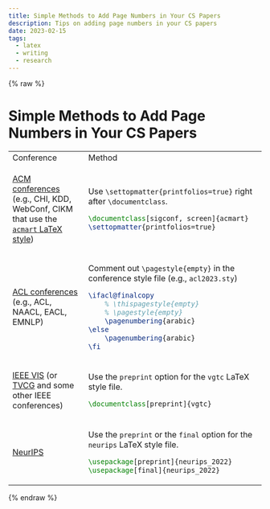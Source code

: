 ```yaml
---
title: Simple Methods to Add Page Numbers in Your CS Papers
description: Tips on adding page numbers in your CS papers
date: 2023-02-15
tags:
  - latex
  - writing
  - research
---
```

{% raw %}

# Simple Methods to Add Page Numbers in Your CS Papers

<table>

<tr>
  <td> Conference </td> <td> Method </td>
</tr>

<tr>
<td>

[ACM conferences](https://www.aclweb.org/portal/) (e.g., CHI, KDD, WebConf, CIKM that use the [`acmart` LaTeX style](https://github.com/borisveytsman/acmart))

</td>
<td>

Use `\settopmatter{printfolios=true}` right after `\documentclass`.

```latex
\documentclass[sigconf, screen]{acmart}
\settopmatter{printfolios=true}
```
</td>
</tr>

<tr>
<td>

[ACL conferences](https://www.aclweb.org/portal/) (e.g., ACL, NAACL, EACL, EMNLP)

</td>
<td>

Comment out `\pagestyle{empty}` in the conference style file (e.g., `acl2023.sty`)

```latex
\ifacl@finalcopy
    % \thispagestyle{empty}
    % \pagestyle{empty}
    \pagenumbering{arabic}
\else
    \pagenumbering{arabic}
\fi
```

</td>
</tr>

<tr>
<td>

[IEEE VIS](https://www.aclweb.org/portal/) (or [TVCG](https://ieeexplore.ieee.org/xpl/RecentIssue.jsp?punumber=2945) and some other IEEE conferences)

</td>
<td>

Use the `preprint` option for the `vgtc` LaTeX style file.

```latex
\documentclass[preprint]{vgtc}
```

</td>
</tr>

<tr>
<td>

[NeurIPS](https://www.aclweb.org/portal/)

</td>
<td>

Use the `preprint` or the `final` option for the `neurips` LaTeX style file.

```latex
\usepackage[preprint]{neurips_2022}
\usepackage[final]{neurips_2022}
```

</td>
</tr>

</table>

{% endraw %}